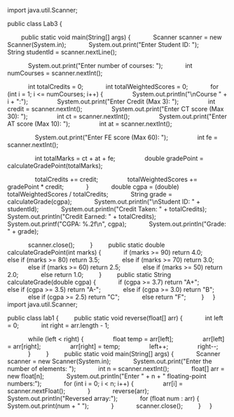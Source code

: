 import java.util.Scanner;

public class Lab3 {

        public static void main(String[] args) {
            Scanner scanner = new Scanner(System.in);
            System.out.print("Enter Student ID: ");
            String studentId = scanner.nextLine();

            System.out.print("Enter number of courses: ");
            int numCourses = scanner.nextInt();

            int totalCredits = 0;
            int totalWeightedScores = 0;
            for (int i = 1; i <= numCourses; i++) {
                System.out.println("\nCourse " + i + ":");
                System.out.print("Enter Credit (Max 3): ");
                int credit = scanner.nextInt();
                System.out.print("Enter CT score (Max 30): ");
                int ct = scanner.nextInt();
                System.out.print("Enter AT score (Max 10): ");
                int at = scanner.nextInt();

                System.out.print("Enter FE score (Max 60): ");
                int fe = scanner.nextInt();

                int totalMarks = ct + at + fe;
                double gradePoint = calculateGradePoint(totalMarks);

                totalCredits += credit;
                totalWeightedScores += gradePoint * credit;
            }
            double cgpa = (double) totalWeightedScores / totalCredits;
            String grade = calculateGrade(cgpa);
            System.out.println("\nStudent ID: " + studentId);
            System.out.println("Credit Taken: " + totalCredits);
            System.out.println("Credit Earned: " + totalCredits);
            System.out.printf("CGPA: %.2f\n", cgpa);
            System.out.println("Grade: " + grade);

            scanner.close();
        }
        public static double calculateGradePoint(int marks) {
            if (marks >= 90) return 4.0;
            else if (marks >= 80) return 3.5;
            else if (marks >= 70) return 3.0;
            else if (marks >= 60) return 2.5;
            else if (marks >= 50) return 2.0;
            else return 1.0;
        }
        public static String calculateGrade(double cgpa) {
            if (cgpa >= 3.7) return "A+";
            else if (cgpa >= 3.5) return "A-";
            else if (cgpa >= 3.0) return "B";
            else if (cgpa >= 2.5) return "C";
            else return "F";
        }
    }
    import java.util.Scanner;

public class lab1 {
        public static void reverse(float[] arr) {
            int left = 0;
            int right = arr.length - 1;

            while (left < right) {
                float temp = arr[left];
                arr[left] = arr[right];
                arr[right] = temp;
                left++;
                right--;
            }
        }
        public static void main(String[] args) {
            Scanner scanner = new Scanner(System.in);
            System.out.print("Enter the number of elements: ");
            int n = scanner.nextInt();
            float[] arr = new float[n];
            System.out.println("Enter " + n + " floating-point numbers:");
            for (int i = 0; i < n; i++) {
                arr[i] = scanner.nextFloat();
            }
            reverse(arr);
            System.out.println("Reversed array:");
            for (float num : arr) {
                System.out.print(num + " ");
            }
            scanner.close();
        }
    }
